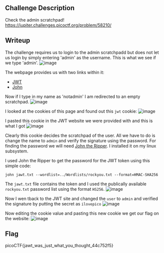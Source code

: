 ## Challenge Description
Check the admin scratchpad! https://jupiter.challenges.picoctf.org/problem/58210/

## Writeup
The challenge requires us to login to the admin scratchpadd but does not let us login by simply entering 'admin' as the username. This is what we see if we type 'admin'.
![image](https://github.com/AKripper/COPS-CSOC/assets/167231621/01f13b5b-3171-4b2c-947e-cab7afb90ecc)

The webpage provides us with two links within it:
- [JWT](https://jwt.io)
- [John](https://github.com/openwall/john)


Now if I type in my name as 'notadmin' I am redirected to an empty scratchpad.
![image](https://github.com/AKripper/COPS-CSOC/assets/167231621/21654868-2667-4890-b087-189d27813239)

I looked at the cookies of this page and found out this `jwt` cookie:
![image](https://github.com/AKripper/COPS-CSOC/assets/167231621/3d19a9ee-a633-46de-937e-51874ef575d1)

I pasted this cookie in the JWT website we were provided with and this is what I got
![image](https://github.com/AKripper/COPS-CSOC/assets/167231621/58ba01b9-54f1-4cfa-be43-598998f43f1d)

Clearly this cookie decides the scratchpad of the user. All we have to do is change the name to `admin` and verify the signature using the password.
For finding the password we will need [John the Ripper](https://github.com/openwall/john). I installed it on my linux subsystem.

I used John the Ripper to get the password for the JWT token using this simple code:

`john jawt.txt --wordlist=../Wordlists/rockyou.txt --format=HMAC-SHA256`

The `jawt.txt` file contains the token and I used the publically available `rockyou.txt` password list using the format `HS256`.
![image](https://github.com/AKripper/COPS-CSOC/assets/167231621/e2ffb8da-f8a4-4ca4-b438-9a7a2e89ad5f)

Now I wen tback to the JWT site and changed the `user` to `admin` and verified the signature by putting the secret as `ilovepico`
![image](https://github.com/AKripper/COPS-CSOC/assets/167231621/e5d3b36a-cdb5-4826-8e86-49773eab8168)

Now editing the cookie value and pasting this new cookie we get our flag on the website:
![image](https://github.com/AKripper/COPS-CSOC/assets/167231621/288f3e0d-0875-410b-b0f5-79521ccece85)


## Flag
picoCTF{jawt_was_just_what_you_thought_44c752f5}
